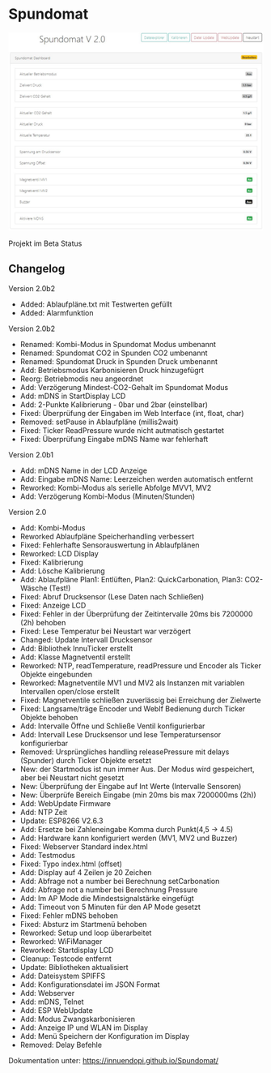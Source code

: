 # Spundomat

![ov1](/Info/Spundomat01.jpg)

Projekt im Beta Status

## Changelog

Version 2.0b2

- Added:    Ablaufpläne.txt mit Testwerten gefüllt
- Added:    Alarmfunktion

Version 2.0b2

- Renamed:  Kombi-Modus in Spundomat Modus umbenannt
- Renamed:  Spundomat CO2 in Spunden CO2 umbenannt
- Renamed:  Spundomat Druck in Spunden Druck umbenannt
- Add:      Betriebsmodus Karbonisieren Druck hinzugefügrt
- Reorg:    Betriebmodis neu angeordnet
- Add:      Verzögerung Mindest-CO2-Gehalt im Spundomat Modus
- Add:      mDNS in StartDisplay LCD
- Add:      2-Punkte Kalibrierung - 0bar und 2bar (einstellbar)
- Fixed:    Überprüfung der Eingaben im Web Interface (int, float, char)
- Removed:  setPause in Ablaufpläne (millis2wait)
- Fixed:    Ticker ReadPressure wurde nicht autmatisch gestartet
- Fixed:    Überprüfung Eingabe mDNS Name war fehlerhaft

Version 2.0b1

- Add:      mDNS Name in der LCD Anzeige
- Add:      Eingabe mDNS Name: Leerzeichen werden automatisch entfernt
- Reworked: Kombi-Modus als serielle Abfolge MVV1, MV2
- Add:      Verzögerung Kombi-Modus (Minuten/Stunden)

Version 2.0

- Add:      Kombi-Modus
- Reworked  Ablaufpläne Speicherhandling verbessert
- Fixed:    Fehlerhafte Sensorauswertung in Ablaufplänen
- Reworked: LCD Display
- Fixed:    Kalibrierung
- Add:      Lösche Kalibrierung
- Add:      Ablaufpläne Plan1: Entlüften, Plan2: QuickCarbonation, Plan3: CO2-Wäsche (Test!)
- Fixed:    Abruf Drucksensor (Lese Daten nach Schließen)
- Fixed:    Anzeige LCD
- Fixed:    Fehler in der Überprüfung der Zeitintervalle 20ms bis 7200000 (2h) behoben
- Fixed:    Lese Temperatur bei Neustart war verzögert
- Changed:  Update Intervall Drucksensor
- Add:      Bibliothek InnuTicker erstellt
- Add:      Klasse Magnetventil erstellt
- Reworked: NTP, readTemperature, readPressure und Encoder als Ticker Objekte eingebunden
- Reworked: Magnetventile MV1 und MV2 als Instanzen mit variablen Intervallen open/close erstellt
- Fixed:    Magnetventile schließen zuverlässig bei Erreichung der Zielwerte
- Fixed:    Langsame/träge Encoder und WebIf Bedienung durch Ticker Objekte behoben
- Add:      Intervalle Öffne und Schließe Ventil konfigurierbar
- Add:      Intervall Lese Drucksensor und lese Temperatursensor konfigurierbar
- Removed:  Ursprüngliches handling releasePressure mit delays (Spunder) durch Ticker Objekte ersetzt
- New:      der Startmodus ist nun immer Aus. Der Modus wird gespeichert, aber bei Neustart nicht gesetzt
- New:      Überprüfung der Eingabe auf Int Werte (Intervalle Sensoren)
- New:      Überprüfe Bereich Eingabe (min 20ms bis max 7200000ms (2h))
- Add:      WebUpdate Firmware
- Add:      NTP Zeit
- Update:   ESP8266 V2.6.3
- Add:      Ersetze bei Zahleneingabe Komma durch Punkt(4,5 -> 4.5)
- Add:      Hardware kann konfiguriert werden (MV1, MV2 und Buzzer)
- Fixed:    Webserver Standard index.html
- Add:      Testmodus
- Fixed:    Typo index.html (offset)
- Add:      Display auf 4 Zeilen je 20 Zeichen
- Add:      Abfrage not a number bei Berechnung setCarbonation
- Add:      Abfrage not a number bei Berechnung Pressure
- Add:      Im AP Mode die Mindestsignalstärke eingefügt
- Add:      Timeout von 5 Minuten für den AP Mode gesetzt
- Fixed:    Fehler mDNS behoben
- Fixed:    Absturz im Startmenü behoben
- Reworked: Setup und loop überarbeitet
- Reworked: WiFiManager
- Reworked: Startdisplay LCD
- Cleanup:  Testcode entfernt
- Update:   Bibliotheken aktualisiert
- Add:      Dateisystem SPIFFS
- Add:      Konfigurationsdatei im JSON Format
- Add:      Webserver
- Add:      mDNS, Telnet
- Add:      ESP WebUpdate
- Add:      Modus Zwangskarbonisieren
- Add:      Anzeige IP und WLAN im Display
- Add:      Menü Speichern der Konfiguration im Display
- Removed:  Delay Befehle

Dokumentation unter: <https://innuendopi.github.io/Spundomat/>
